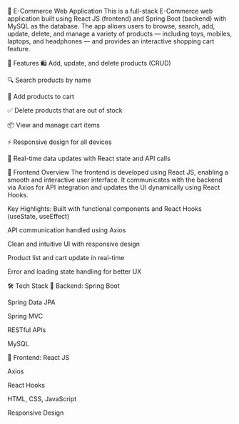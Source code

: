 🛒 E-Commerce Web Application
This is a full-stack E-Commerce web application built using React JS (frontend) and Spring Boot (backend) with MySQL as the database. The app allows users to browse, search, add, update, delete, and manage a variety of products — including toys, mobiles, laptops, and headphones — and provides an interactive shopping cart feature.

🚀 Features
🛍️ Add, update, and delete products (CRUD)

🔍 Search products by name

🧺 Add products to cart

✅ Delete products that are out of stock

📦 View and manage cart items

⚡ Responsive design for all devices

🔁 Real-time data updates with React state and API calls

🧩 Frontend Overview
The frontend is developed using React JS, enabling a smooth and interactive user interface. It communicates with the backend via Axios for API integration and updates the UI dynamically using React Hooks.

Key Highlights:
Built with functional components and React Hooks (useState, useEffect)

API communication handled using Axios

Clean and intuitive UI with responsive design

Product list and cart update in real-time

Error and loading state handling for better UX

🛠️ Tech Stack
🚧 Backend:
Spring Boot

Spring Data JPA

Spring MVC

RESTful APIs

MySQL

🎨 Frontend:
React JS

Axios

React Hooks

HTML, CSS, JavaScript

Responsive Design

